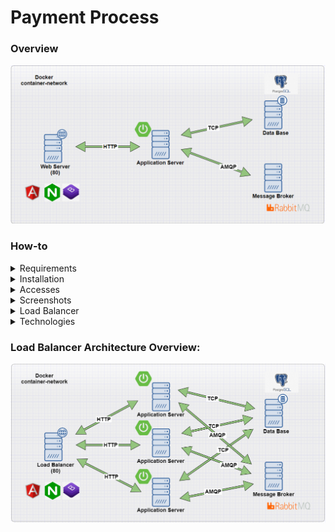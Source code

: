 # Payment Process

### Overview

![](img/docker-architecture.png)

### How-to

<details>
<summary>Requirements</summary>
Clone the repositoy:<br>
Install <b>Docker</b>: https://docs.docker.com/engine/installation/
<br>
Install <b>docker-compose</b>: https://docs.docker.com/compose/install/.
<br>
</details>
<details>
<summary>Installation</summary>
<br>
Run the following commands:
  
```
$ git clone https://github.com/gilsonsf/payment-process.git
$ cd payment-process
$ sudo docker-compose up
```
<br>
</details>

<details>
<summary>Accesses</summary>
<br>
</details>

<details>
<summary>Screenshots</summary>
<br>
</details>

<details>
<summary>Load Balancer</summary>


</details>

<details>
<summary>Technologies</summary>
<br>

- [Swagger](https://swagger.io/)

- [Spring Boot](https://spring.io/projects/spring-boot)

- [Docker](https://www.docker.com/)

- [Nginx](https://www.nginx.com/)

- [PostgresSQL](https://www.postgresql.org/)

- [RabbitMQ](https://www.rabbitmq.com/)

- [Angular](https://angular.io/)

- [Bootstrap 4](https://getbootstrap.com.br/docs/4.1/getting-started/introduction/)

https://stackoverflow.com/questions/36966337/how-to-generate-a-ddl-creation-script-with-a-modern-spring-boot-data-jpa-and-h

http://markdownpad.com/


</details>

### Load Balancer Architecture Overview:
![](img/docker-architecture-load-balancer.png)
